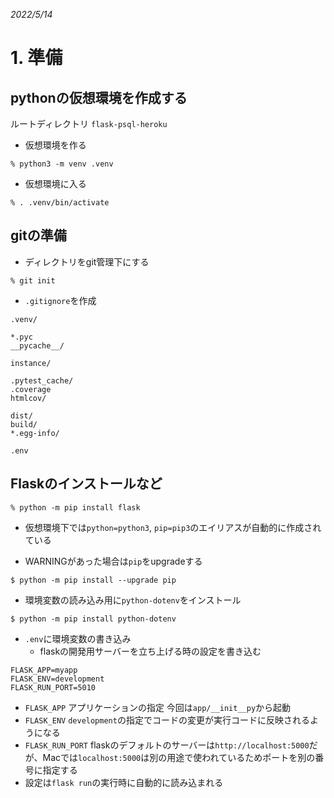 _2022/5/14_

# 1. 準備

## pythonの仮想環境を作成する

ルートディレクトリ `flask-psql-heroku`

- 仮想環境を作る
```shell
% python3 -m venv .venv
```

- 仮想環境に入る
```shell
% . .venv/bin/activate
```

## gitの準備
- ディレクトリをgit管理下にする
```shell
% git init
```

- `.gitignore`を作成
```git:.gitignore
.venv/

*.pyc
__pycache__/

instance/

.pytest_cache/
.coverage
htmlcov/

dist/
build/
*.egg-info/

.env
```
## Flaskのインストールなど

```shell
% python -m pip install flask
```
- 仮想環境下では`python=python3`, `pip=pip3`のエイリアスが自動的に作成されている

- WARNINGがあった場合は`pip`をupgradeする
```shell
$ python -m pip install --upgrade pip
```
- 環境変数の読み込み用に`python-dotenv`をインストール
```shell
$ python -m pip install python-dotenv
```
- `.env`に環境変数の書き込み
  - flaskの開発用サーバーを立ち上げる時の設定を書き込む
```
FLASK_APP=myapp
FLASK_ENV=development
FLASK_RUN_PORT=5010
```
- `FLASK_APP` アプリケーションの指定 今回は`app/__init__py`から起動
- `FLASK_ENV` `development`の指定でコードの変更が実行コードに反映されるようになる
- `FLASK_RUN_PORT` flaskのデフォルトのサーバーは`http://localhost:5000`だが、Macでは`localhost:5000`は別の用途で使われているためポートを別の番号に指定する
- 設定は`flask run`の実行時に自動的に読み込まれる
